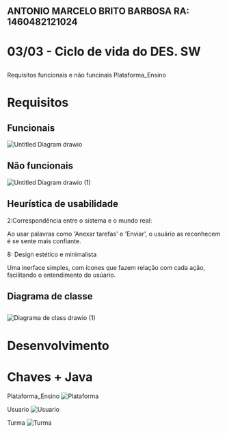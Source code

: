 ## ANTONIO MARCELO BRITO BARBOSA  RA: 1460482121024

# 03/03 - Ciclo de vida do DES. SW
##
Requisitos funcionais e não funcinais Plataforma_Ensino
# Requisitos
## Funcionais
![Untitled Diagram drawio](https://user-images.githubusercontent.com/88495476/156669506-c6a92dd6-0c42-48ed-bf37-22795711b53f.png)
##
## Não funcionais
![Untitled Diagram drawio (1)](https://user-images.githubusercontent.com/88495476/156674454-51a199b6-b66f-4970-930a-1c1aebedc71c.png)
##


## Heurística de usabilidade 

2:Correspondência entre o sistema e o mundo real:

Ao usar palavras como 'Anexar tarefas' e 'Enviar', o usuário as reconhecem é se sente mais confiante.

8: Design estético e minimalista

Uma inerface simples, com ícones que fazem relação com cada ação, facilitando o entendimento do usúario. 

## Diagrama de classe
##

![Diagrama de class drawio (1)](https://user-images.githubusercontent.com/88495476/158864337-ea6f8e4f-a189-4c01-929f-b6ec92d53c82.png)
##

# Desenvolvimento

# Chaves + Java
Plataforma_Ensino
![Plataforma](https://user-images.githubusercontent.com/88495476/158869188-1845d51c-f3c2-4a79-afbe-6e9ee87334d3.png)

Usuario
![Usuario](https://user-images.githubusercontent.com/88495476/158869242-b4e8395b-afa8-4f4c-a447-186aff4c243a.png)

Turma
![Turma](https://user-images.githubusercontent.com/88495476/158869271-21a9db37-13fd-475a-ad96-a280613ecfb8.png)

